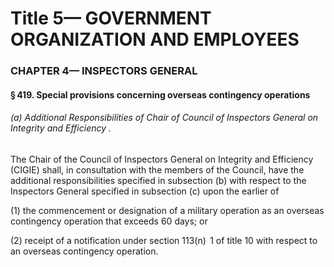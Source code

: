 
# Title 5— GOVERNMENT ORGANIZATION AND EMPLOYEES
### CHAPTER 4— INSPECTORS GENERAL
#### § 419. Special provisions concerning overseas contingency operations
###### (a) Additional Responsibilities of Chair of Council of Inspectors General on Integrity and Efficiency .

The Chair of the Council of Inspectors General on Integrity and Efficiency (CIGIE) shall, in consultation with the members of the Council, have the additional responsibilities specified in subsection (b) with respect to the Inspectors General specified in subsection (c) upon the earlier of

(1) the commencement or designation of a military operation as an overseas contingency operation that exceeds 60 days; or

(2) receipt of a notification under section 113(n)  1 of title 10 with respect to an overseas contingency operation.
